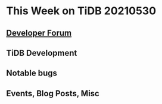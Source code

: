 # This Week on TiDB 20210530

## [Developer Forum](http://internals.tidb.io/)

## TiDB Development

## Notable bugs

## Events, Blog Posts, Misc
